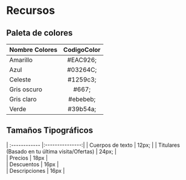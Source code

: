 
# Recursos

## Paleta de colores
| Nombre Colores  | CodigoColor  | 
| :------------ |:---------------:| 
| Amarillo      |  #EAC926; | 
| Azul          |  #03264C; |  
| Celeste       |  #1259c3; |   
| Gris oscuro   |  #667;    |    
| Gris claro    |  #ebebeb; |    
| Verde         |  #39b54a; |    


## Tamaños Tipográficos
| :------------ |:---------------:| 
| Cuerpos de texto                               | 12px;  | 
| Titulares (Basado en tu última visita/Ofertas) |  24px; |  
|   Precios                                      |  18px  |   
|   Descuentos                                   |  16px  |    
|   Descripciones                                |  16px  |    

